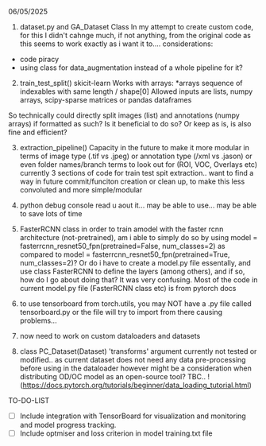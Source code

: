 
06/05/2025

1. dataset.py and GA_Dataset Class
In my attempt to create custom code, for this I didn't cahnge much, if not anything, from the original code as this seems to work exactly as i want it to.... 
considerations: 
- code piracy
- using class for data_augmentation instead of a whole pipeline for it?

2. train_test_split() skicit-learn
Works with arrays: 
*arrays
sequence of indexables with same length / shape[0]
Allowed inputs are lists, numpy arrays, scipy-sparse matrices or pandas dataframes

So technically could directly split images (list) and annotations (numpy arrays) if formatted as such? 
Is it beneficial to do so? Or keep as is, is also fine and efficient? 

3. extraction_pipeline()
Capacity in the future to make it more modular in terms of image type (.tif vs .jpeg) or annotation type (/xml vs .jason) or even folder names/branch terms to look out for (ROI, VOC, Overlays etc)
currently 3 sections of code for train test spit extraction.. want to find a way in future commit/funciton creation or clean up, to make this less convoluted and more simple/modular 



4. python debug console
read u aout it... may be able to use... may be able to save lots of time 

5. FasterRCNN class
in order to train amodel with the faster rcnn architecture (not-pretrained), am i able to simply do so by using model = fasterrcnn_resnet50_fpn(pretrained=False, num_classes=2) as compared to  model = fasterrcnn_resnet50_fpn(pretrained=True, num_classes=2)? 
Or do i have to create a model.py file essentally, and use class FasterRCNN to define the layers (among others), and if so, how do I go about doing that? It was very confusing. 
Most of the code in current model.py file (FasterRCNN class etc) is from pytorch docs

6. to use tensorboard from torch.utils, you may NOT have a .py file called tensorboard.py or the file
will try to import from there causing problems...

7. now need to work on custom dataloaders and datasets

8. class PC_Dataset(Dataset) 
'transforms' argument currently not tested or modified.. as current dataset does not need any data
pre-processing before using in the dataloader
however might be a consideration when distributing OD/OC model as an open-source tool? 
TBC.. ! (https://docs.pytorch.org/tutorials/beginner/data_loading_tutorial.html)



TO-DO-LIST

- [ ] Include integration with TensorBoard for  visualization and monitoring and model progress tracking.
- [ ] Include optmiser and loss criterion in model training.txt file 
